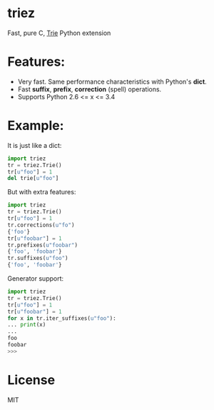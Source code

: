 triez 
===================
Fast, pure C, [Trie](http://en.wikipedia.org/wiki/Trie) Python extension

Features:
===================
  * Very fast. Same performance characteristics with Python's **dict**.
  * Fast **suffix**, **prefix**, **correction** (spell) operations.
  * Supports Python 2.6 <= x <= 3.4

Example:
===================

It is just like a dict:
```python
import triez
tr = triez.Trie()
tr[u"foo"] = 1
del trie[u"foo"]
```

But with extra features:
```python
import triez
tr = triez.Trie()
tr[u"foo"] = 1
tr.corrections(u"fo")
{'foo'}
tr[u"foobar"] = 1
tr.prefixes(u"foobar")
{'foo', 'foobar'}
tr.suffixes(u"foo")
{'foo', 'foobar'}
```

Generator support:
```python
import triez
tr = triez.Trie()
tr[u"foo"] = 1
tr[u"foobar"] = 1
for x in tr.iter_suffixes(u"foo"):
... print(x)
...
foo
foobar
>>>
```

License
===================

MIT
